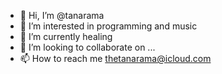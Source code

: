 - 👋 Hi, I’m @tanarama
- 👀 I’m interested in programming and music
- 🌱 I’m currently healing
- 💞️ I’m looking to collaborate on ...
- 📫 How to reach me thetanarama@icloud.com

<!---
tanarama/tanarama is a ✨ special ✨ repository because its `README.md` (this file) appears on your GitHub profile.
You can click the Preview link to take a look at your changes.
--->
